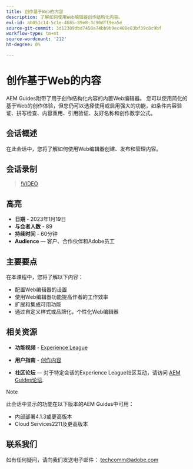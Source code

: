 ```yaml
---
title: 创作基于Web的内容
description: 了解如何使用Web编辑器创作结构化内容。
exl-id: ab051c14-5c1e-4685-89e8-3c90dff9ea5e
source-git-commit: 3d12389dbd7458a74bb9b9ec488e83bf39c8c9bf
workflow-type: tm+mt
source-wordcount: '212'
ht-degree: 0%

---
```


# 创作基于Web的内容

AEM Guides附带了用于创作结构化内容的内置Web编辑器。 您可以使用简化的基于Web的创作体验，但您仍可以选择使用或启用强大的功能，如条件内容验证、拼写检查、内容重用、引用验证、友好名称和创作数学公式。

## 会话概述

在此会话中，您将了解如何使用Web编辑器创建、发布和管理内容。

## 会话录制

>[!VIDEO](https://video.tv.adobe.com/v/3414171/dita-authoring-ccms-web-author?quality=12&learn=on)

## 高亮

- **日期** - 2023年1月19日
- **与会者人数** - 89
- **持续时间** - 60分钟
- **Audience**  — 客户、合作伙伴和Adobe员工

## 主要要点

在本课程中，您将了解以下内容：
- 配置Web编辑器的设置
- 使用Web编辑器功能提高作者的工作效率
- 扩展和集成可用功能
- 通过自定义样式或品牌化，个性化Web编辑器

## 相关资源

- **功能视频** -  [Experience League](https://experienceleague.adobe.com/docs/experience-manager-guides-learn/videos/advanced-user-guide/overview.html?lang=en)

- **用户指南** - [创作内容](https://help.adobe.com/en_US/xml-documentation-for-adobe-experience-manager/index.html#t=DXML-master-map/authoring-content.html)

- **社区论坛**  — 对于特定会话的Experience League社区互动，请访问  [AEM Guides论坛](https://experienceleaguecommunities.adobe.com/t5/experience-manager-guides/bd-p/xml-documentation-discussions).

>[!NOTE]
>
> 此会话中显示的功能在以下版本的AEM Guides中可用：
> - 内部部署4.1.3或更高版本
> - Cloud Services2211及更高版本


## 联系我们

如有任何疑问，请向我们发送电子邮件： <techcomm@adobe.com>
